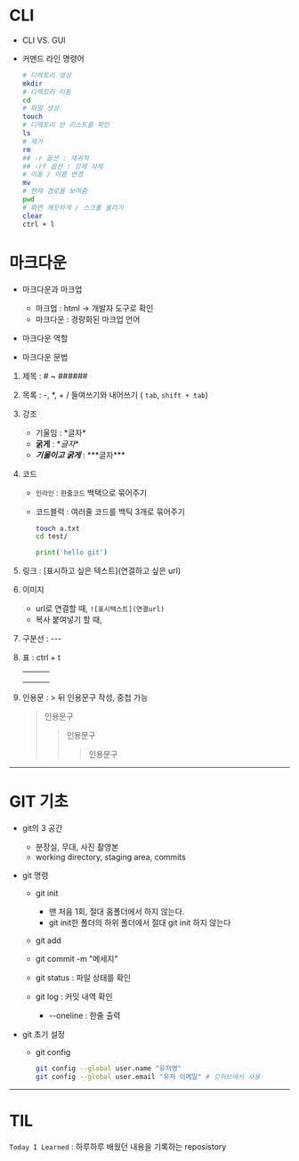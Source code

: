 # CLI

- CLI VS. GUI

- 커맨드 라인 명령어

  ```bash
  # 디렉토리 생성
  mkdir
  # 디렉토리 이동
  cd
  # 파일 생성
  touch
  # 디렉토리 안 리스트를 확인
  ls
  # 제거
  rm
  ## -r 옵션 : 재귀적
  ## -rf 옵션 : 강제 삭제
  # 이동 / 이름 변경
  mv
  # 현재 경로를 보여줌
  pwd
  # 화면 깨끗하게 / 스크롤 올리기
  clear
  ctrl + l
  ```

# 마크다운

- 마크다운과 마크업
  - 마크업 : html -> 개발자 도구로 확인
  - 마크다운 : 경량화된 마크업 언어

- 마크다운 역할
- 마크다운 문법

1. 제목 : # ~ ######

2. 목록 : \-, \*, \+ / 들여쓰기와 내어쓰기 ( `tab`, `shift + tab`)

3. 강조

   - 기울임 : \*글자*
   - **굵게** : \**글자**
   - ***기울이고 굵게*** :  \*\*\*글자***

4. 코드

   - `인라인` : `한줄코드` 백택으로 묶어주기

   - 코드블럭 : 여러줄 코드를 백틱 3개로 묶어주기

     ```bash
     touch a.txt
     cd test/
     ```

     ```python
     print('hello git')
     ```

5. 링크 : \[표시하고 싶은 텍스트](연결하고 싶은 url)

6. 이미지

   - url로 연결할 때, `![표시텍스트](연결url)`
   - 복사 붙여넣기 할 때,

7. 구분선 : ---

8. 표 : ctrl + t

   |      |      |      |
   | ---- | ---- | ---- |
   |      |      |      |
   |      |      |      |
   |      |      |      |

9. 인용문 : \> 뒤 인용문구 작성, 중첩 가능

   > 인용문구
   >
   > > 인용문구
   > >
   > > > 인용문구

---

# GIT 기초

- git의 3 공간

  - 분장실, 무대, 사진 촬영본
  - working directory, staging area, commits

- git 명령

  - git init
    - 맨 처음 1회, 절대 홈폴더에서 하지 않는다.
    - git init한 폴더의 하위 폴더에서 절대 git init 하지 않는다

  - git add
  - git commit -m "메세지"
  - git status : 파일 상태를 확인
  - git log : 커밋 내역 확인
    - --oneline : 한줄 출력

- git 초기 설정

  - git config

    ```bash
    git config --global user.name "유저명"
    git config --global user.email "유저 이메일" # 깃허브에서 사용
    ```

---

# TIL

`Today I Learned` : 하루하루 배웠던 내용을 기록하는 reposistory




